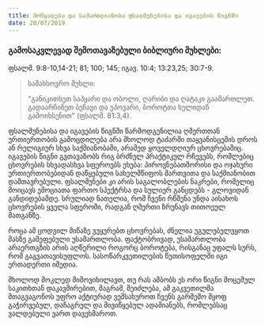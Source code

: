 ```yaml
---
title: მოწყალება და სამართლიანობა ფსალმუნებისა და იგავების წიგნში
date: 20/07/2019
---
```

<h3 class="ka_geo"> გამოსაკვლევად შემოთავაზებული ბიბლიური მუხლები: </h3> ფსალმ. 9:8-10,14-21; 81; 100; 145; იგავ. 10:4; 13:23,25; 30:7-9.


> <p>სამახსოვრო მუხლი:</p>
> "განიკითხეთ  საპყარი  და  ობოლი, ღარიბი  და  ღატაკი  გაამართლეთ. გადაარჩინეთ  ბეჩავი  და  უპოვარი, ბოროტთა  ხელიდან  გამოიხსენით" (ფსალმ. 81:3,4).

ფსალმუნებისა  და  იგავების  წიგნში  წარმოდგენილია  ღმერთთან  ურთიერთობის  გამოცდილება  არა  მხოლოდ  ტაძარში  თაყვანისცემის  დროს  ან  რელიგიურ  სხვა  საქმიანობაში, არამედ  ყოველდღიურ  ცხოვრებაშიც. იგავების  წიგნი  გვთავაზობს  რიგ  ბრძნულ  პრაქტიკულ  რჩევებს, რომლებიც  ცხოვრების  სხვადასხვა  სფეროებს  ეხება: პიროვნებათშორისი  და  ოჯახური  ურთიერთობებიდან  დაწყებული  სახელმწიფოს  მართვითა  და  საქმიანობით  დამთავრებული. ფსალმუნები  კი  არის  საგალობლების  ნაკრები, რომელიც  მოიცავს  ემოციათა  ფართო  სპექტრსა  და  სულიერ  განცდებს - გლოვიდან  განდიდებამდე. სრულიად  ნათელია, რომ  ჩვენი  რწმენა  უნდა  აისახოს  ცხოვრების  ყველა  სფეროში, რადგან  ღმერთი  ზრუნავს  თითოეულ  მათგანზე.

როცა  ამ  ცოდვილ  მიწაზე  ვუყურებთ  ცხოვრებას, ძნელია  უგულებელვყოთ  მასზე  გამეფებული  უსამართლობა. ფაქტობრივად, უსამართლობა  არაერთგზის  არის  აღწერილი  როგორც  ბოროტება, რისგანაც  უფალს  სურს, რომ  გაგვათავისუფლოს. სასოწარკვეთილების  წუთისოფელში  იგი  ერთადერთი  იმედია.

მხოლოდ  მოკლედ  მიმოვიხილავთ, თუ  რას  ამბობს  ეს  ორი  წიგნი  მოცემულ  საკითხთან  დაკავშირებით, მაგრამ, შეიძლება, ამ  გაკვეთილმა  შთაგვაგონოს  უფრო  აქტიურად  ვემსახუროთ  ჩვენს  გარშემო  მყოფ  გაჭირვებულ, დაჩაგრულ  და  მივიწყებულ  ადამიანებს, რომლებსაც  ვალდებული  ვართ  დავეხმაროთ.